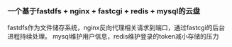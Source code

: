 ### 一个基于fastdfs + nginx + fastcgi + redis + mysql的云盘
fastdfs作为文件储存系统，nginx反向代理相关请求到端口，通过fastcgi的后台进程持续处理。
mysql维护用户信息，redis维护登录的token减小存储的压力
